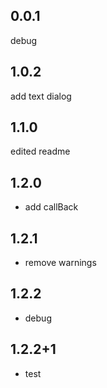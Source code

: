 ## 0.0.1
debug

## 1.0.2
add text dialog

## 1.1.0
edited readme

## 1.2.0
* add callBack
## 1.2.1
* remove warnings
## 1.2.2
* debug
## 1.2.2+1
* test